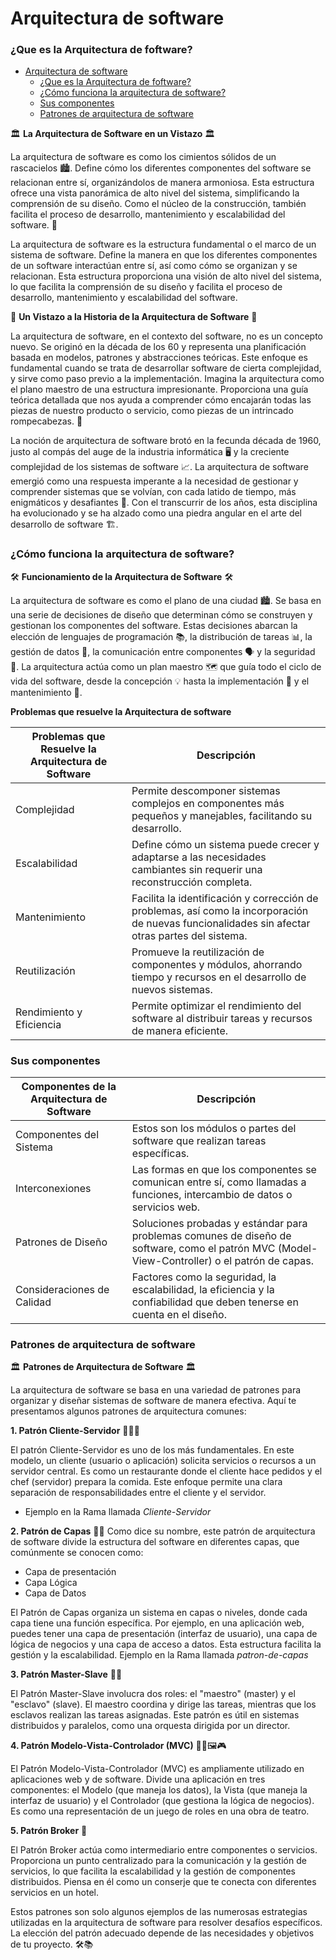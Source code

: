 # Arquitectura de software

### ¿Que es la  Arquitectura de foftware?
- [Arquitectura de software](#arquitectura-de-software)
    - [¿Que es la  Arquitectura de foftware?](#que-es-la--arquitectura-de-foftware)
    - [¿Cómo funciona la arquitectura de software?](#cómo-funciona-la-arquitectura-de-software)
    - [Sus componentes](#sus-componentes)
    - [Patrones de arquitectura de software](#patrones-de-arquitectura-de-software)




🏛️ **La Arquitectura de Software en un Vistazo** 🏛️

La arquitectura de software es como los cimientos sólidos de un rascacielos 🏙️. 
Define cómo los diferentes componentes del software se relacionan entre sí, organizándolos de manera armoniosa. 
Esta estructura ofrece una vista panorámica de alto nivel del sistema, simplificando la comprensión de su diseño. 
Como el núcleo de la construcción, también facilita el proceso de desarrollo, mantenimiento y escalabilidad del software. 🚀

La arquitectura de software es la estructura fundamental o el marco de un sistema de software. 
Define la manera en que los diferentes componentes de un software interactúan entre sí, así como cómo se organizan y se relacionan.
Esta estructura proporciona una visión de alto nivel del sistema, lo que facilita la comprensión de su diseño y facilita el proceso de desarrollo, mantenimiento y escalabilidad del software.

📜 **Un Vistazo a la Historia de la Arquitectura de Software** 📜

La arquitectura de software, en el contexto del software, no es un concepto nuevo. Se originó en la década de los 60 y representa una planificación basada en modelos, patrones y abstracciones teóricas. Este enfoque es fundamental cuando se trata de desarrollar software de cierta complejidad, y sirve como paso previo a la implementación. Imagina la arquitectura como el plano maestro de una estructura impresionante. Proporciona una guía teórica detallada que nos ayuda a comprender cómo encajarán todas las piezas de nuestro producto o servicio, como piezas de un intrincado rompecabezas. 🌟

La noción de arquitectura de software brotó en la fecunda década de 1960, justo al compás del auge de la industria informática 🖥️ y la creciente complejidad de los sistemas de software 📈. La arquitectura de software emergió como una respuesta imperante a la necesidad de gestionar y comprender sistemas que se volvían, con cada latido de tiempo, más enigmáticos y desafiantes 🧩. Con el transcurrir de los años, esta disciplina ha evolucionado y se ha alzado como una piedra angular en el arte del desarrollo de software 🏗️.


### ¿Cómo funciona la arquitectura de software?

🛠️ **Funcionamiento de la Arquitectura de Software** 🛠️

La arquitectura de software es como el plano de una ciudad 🏙️. Se basa en una serie de decisiones de diseño que determinan cómo se construyen y gestionan los componentes del software. Estas decisiones abarcan la elección de lenguajes de programación 📚, la distribución de tareas 📊, la gestión de datos 📂, la comunicación entre componentes 🗣️ y la seguridad 🔐. La arquitectura actúa como un plan maestro 🗺️ que guía todo el ciclo de vida del software, desde la concepción 💡 hasta la implementación 🚀 y el mantenimiento 🧰.

**Problemas que resuelve la Arquitectura de software**

| Problemas que Resuelve la Arquitectura de Software | Descripción                                                                                                                                     |
| -------------------------------------------------- | ----------------------------------------------------------------------------------------------------------------------------------------------- |
| Complejidad                                        | Permite descomponer sistemas complejos en componentes más pequeños y manejables, facilitando su desarrollo.                                     |
| Escalabilidad                                      | Define cómo un sistema puede crecer y adaptarse a las necesidades cambiantes sin requerir una reconstrucción completa.                          |
| Mantenimiento                                      | Facilita la identificación y corrección de problemas, así como la incorporación de nuevas funcionalidades sin afectar otras partes del sistema. |
| Reutilización                                      | Promueve la reutilización de componentes y módulos, ahorrando tiempo y recursos en el desarrollo de nuevos sistemas.                            |
| Rendimiento y Eficiencia                           | Permite optimizar el rendimiento del software al distribuir tareas y recursos de manera eficiente.                                              |

### Sus componentes

| Componentes de la Arquitectura de Software | Descripción                                                                                                                                   |
| ------------------------------------------ | --------------------------------------------------------------------------------------------------------------------------------------------- |
| Componentes del Sistema                    | Estos son los módulos o partes del software que realizan tareas específicas.                                                                  |
| Interconexiones                            | Las formas en que los componentes se comunican entre sí, como llamadas a funciones, intercambio de datos o servicios web.                     |
| Patrones de Diseño                         | Soluciones probadas y estándar para problemas comunes de diseño de software, como el patrón MVC (Model-View-Controller) o el patrón de capas. |
| Consideraciones de Calidad                 | Factores como la seguridad, la escalabilidad, la eficiencia y la confiabilidad que deben tenerse en cuenta en el diseño.                      |




### Patrones de arquitectura de software

🏛️ **Patrones de Arquitectura de Software** 🏛️

La arquitectura de software se basa en una variedad de patrones para organizar y diseñar sistemas de software de manera efectiva. Aquí te presentamos algunos patrones de arquitectura comunes:

**1. Patrón Cliente-Servidor** 🤵🏻🤖

El patrón Cliente-Servidor es uno de los más fundamentales. En este modelo, un cliente (usuario o aplicación) solicita servicios o recursos a un servidor central. Es como un restaurante donde el cliente hace pedidos y el chef (servidor) prepara la comida. Este enfoque permite una clara separación de responsabilidades entre el cliente y el servidor.
- Ejemplo en la Rama llamada *Cliente-Servidor*

**2. Patrón de Capas** 🍰🍰
Como dice su nombre, este patrón de arquitectura de software divide la estructura del software en diferentes capas, que comúnmente se conocen como:

- Capa de presentación
- Capa Lógica
- Capa de Datos

El Patrón de Capas organiza un sistema en capas o niveles, donde cada capa tiene una función específica. Por ejemplo, en una aplicación web, puedes tener una capa de presentación (interfaz de usuario), una capa de lógica de negocios y una capa de acceso a datos. Esta estructura facilita la gestión y la escalabilidad.
Ejemplo en la Rama llamada *patron-de-capas*

**3. Patrón Master-Slave** 🎩🤵

El Patrón Master-Slave involucra dos roles: el "maestro" (master) y el "esclavo" (slave). El maestro coordina y dirige las tareas, mientras que los esclavos realizan las tareas asignadas. Este patrón es útil en sistemas distribuidos y paralelos, como una orquesta dirigida por un director.

**4. Patrón Modelo-Vista-Controlador (MVC)** 👩‍💼🖼️🎮

El Patrón Modelo-Vista-Controlador (MVC) es ampliamente utilizado en aplicaciones web y de software. Divide una aplicación en tres componentes: el Modelo (que maneja los datos), la Vista (que maneja la interfaz de usuario) y el Controlador (que gestiona la lógica de negocios). Es como una representación de un juego de roles en una obra de teatro.

**5. Patrón Broker** 🤝

El Patrón Broker actúa como intermediario entre componentes o servicios. Proporciona un punto centralizado para la comunicación y la gestión de servicios, lo que facilita la escalabilidad y la gestión de componentes distribuidos. Piensa en él como un conserje que te conecta con diferentes servicios en un hotel.

Estos patrones son solo algunos ejemplos de las numerosas estrategias utilizadas en la arquitectura de software para resolver desafíos específicos. La elección del patrón adecuado depende de las necesidades y objetivos de tu proyecto. 🛠️📚


